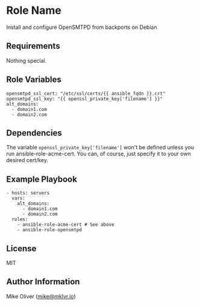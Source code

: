 Role Name
=========

Install and configure OpenSMTPD from backports on Debian

Requirements
------------

Nothing special.

Role Variables
--------------

    opensmtpd_ssl_cert: "/etc/ssl/certs/{{ ansible_fqdn }}.crt"
    opensmtpd_ssl_key: "{{ openssl_private_key['filename'] }}"
    alt_domains:
      - domain1.com
      - domain2.com

Dependencies
------------

The variable `openssl_private_key['filename']` won't be defined unless you run ansible-role-acme-cert. You can, of course, just specify it to your own desired cert/key.

Example Playbook
----------------

    - hosts: servers
      vars:
        alt_domains:
          - domain1.com
          - domain2.com
      roles:
        - ansible-role-acme-cert # See above
        - ansible-role-opensmtpd

License
-------

MIT

Author Information
------------------

Mike Oliver (mike@mklvr.io)
